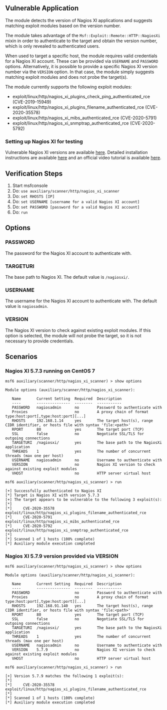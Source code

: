 ## Vulnerable Application

The module detects the version of Nagios XI applications and suggests matching exploit modules based on the version number.

The module takes advantage of the `Msf::Exploit::Remote::HTTP::NagiosXi` mixin in order to
authenticate to the target and obtain the version number, which is only revealed to authenticated users.

When used to target a specific host, the module requires valid credentials for a Nagios XI account.
These can be provided via `USERNAME` and `PASSWORD` options.
Alternatively, it is possible to provide a specific Nagios XI version number via the `VERSION` option.
In that case, the module simply suggests matching exploit modules and does not probe the target(s).

The module currently supports the following exploit modules:
- exploit/linux/http/nagios_xi_plugins_check_ping_authenticated_rce (CVE-2019-15949)
- exploit/linux/http/nagios_xi_plugins_filename_authenticated_rce (CVE-2020-35578)
- exploit/linux/http/nagios_xi_mibs_authenticated_rce (CVE-2020-5791)
- exploit/linux/http/nagios_xi_snmptrap_authenticated_rce (CVE-2020-5792)

### Setting up Nagios XI for testing

Vulnerable Nagios XI versions are available [here](https://assets.nagios.com/downloads/nagiosxi/versions.php).
Detailed installation instructions are available
[here](https://assets.nagios.com/downloads/nagiosxi/docs/Installing-Nagios-XI-Manually-on-Linux.pdf)
and an official video tutorial is available [here](https://www.youtube.com/watch?v=fBWA6t6dJ4I).

## Verification Steps
1. Start msfconsole
2. Do: `use auxiliary/scanner/http/nagios_xi_scanner`
3. Do: `set RHOSTS [IP]`
4. Do: `set USERNAME [username for a valid Nagios XI account]`
5. Do: `set PASSWORD [password for a valid Nagios XI account]`
6. Do: `run`

## Options
### PASSWORD
The password for the Nagios XI account to authenticate with.
### TARGETURI
The base path to Nagios XI. The default value is `/nagiosxi/`.
### USERNAME
The username for the Nagios XI account to authenticate with. The default value is `nagiosadmin`.
### VERSION
The Nagios XI version to check against existing exploit modules. If this option is selected,
the module will not probe the target, so it is not necessary to provide credentials.

## Scenarios
### Nagios XI 5.7.3 running on CentOS 7
```
msf6 auxiliary(scanner/http/nagios_xi_scanner) > show options 

Module options (auxiliary/scanner/http/nagios_xi_scanner):

   Name       Current Setting  Required  Description
   ----       ---------------  --------  -----------
   PASSWORD   nagiosadmin      no        Password to authenticate with
   Proxies                     no        A proxy chain of format type:host:port[,type:host:port][...]
   RHOSTS     192.168.1.14     yes       The target host(s), range CIDR identifier, or hosts file with syntax 'file:<path>'
   RPORT      80               yes       The target port (TCP)
   SSL        false            no        Negotiate SSL/TLS for outgoing connections
   TARGETURI  /nagiosxi/       yes       The base path to the NagiosXi application
   THREADS    1                yes       The number of concurrent threads (max one per host)
   USERNAME   nagiosadmin      no        Username to authenticate with
   VERSION                     no        Nagios XI version to check against existing exploit modules
   VHOST                       no        HTTP server virtual host

msf6 auxiliary(scanner/http/nagios_xi_scanner) > run

[+] Successfully authenticated to Nagios XI
[*] Target is Nagios XI with version 5.7.3
[+] The target appears to be vulnerable to the following 3 exploit(s):
[*] 
[*]     CVE-2020-35578  exploit/linux/http/nagios_xi_plugins_filename_authenticated_rce
[*]     CVE-2020-5791   exploit/linux/http/nagios_xi_mibs_authenticated_rce
[*]     CVE-2020-5792   exploit/linux/http/nagios_xi_snmptrap_authenticated_rce
[*] 
[*] Scanned 1 of 1 hosts (100% complete)
[*] Auxiliary module execution completed
```
### Nagios XI 5.7.9 version provided via VERSION
```
msf6 auxiliary(scanner/http/nagios_xi_scanner) > show options 

Module options (auxiliary/scanner/http/nagios_xi_scanner):

   Name       Current Setting  Required  Description
   ----       ---------------  --------  -----------
   PASSWORD                    no        Password to authenticate with
   Proxies                     no        A proxy chain of format type:host:port[,type:host:port][...]
   RHOSTS     192.168.91.140   yes       The target host(s), range CIDR identifier, or hosts file with syntax 'file:<path>'
   RPORT      80               yes       The target port (TCP)
   SSL        false            no        Negotiate SSL/TLS for outgoing connections
   TARGETURI  /nagiosxi/       yes       The base path to the NagiosXi application
   THREADS    1                yes       The number of concurrent threads (max one per host)
   USERNAME   nagiosadmin      no        Username to authenticate with
   VERSION    5.7.9            no        Nagios XI version to check against existing exploit modules
   VHOST                       no        HTTP server virtual host

msf6 auxiliary(scanner/http/nagios_xi_scanner) > run

[+] Version 5.7.9 matches the following 1 exploit(s):
[*] 
[*]     CVE-2020-35578  exploit/linux/http/nagios_xi_plugins_filename_authenticated_rce
[*] 
[*] Scanned 1 of 1 hosts (100% complete)
[*] Auxiliary module execution completed
```
